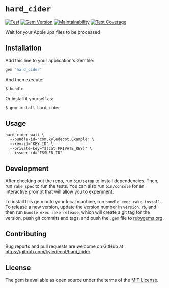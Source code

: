 # `hard_cider`
[![Test](https://github.com/kyledecot/hard_cider/workflows/Test/badge.svg)](https://github.com/kyledecot/hard_cider/actions) [![Gem Version](https://badge.fury.io/rb/hard_cider.svg)](https://badge.fury.io/rb/hard_cider) [![Maintainability](https://api.codeclimate.com/v1/badges/cd98966bacaf8587365a/maintainability)](https://codeclimate.com/github/kyledecot/hard_cider/maintainability) [![Test Coverage](https://api.codeclimate.com/v1/badges/cd98966bacaf8587365a/test_coverage)](https://codeclimate.com/github/kyledecot/hard_cider/test_coverage)

Wait for your Apple .ipa files to be processed

## Installation

Add this line to your application's Gemfile:

```ruby
gem 'hard_cider'
```

And then execute:

    $ bundle

Or install it yourself as:

    $ gem install hard_cider

## Usage

```
hard_cider wait \
  --bundle-id="com.kyledecot.Example" \
  --key-id="KEY_ID" \
  --private-key="$(cat PRIVATE_KEY)" \
  --issuer-id="ISSUER_ID"
```

## Development

After checking out the repo, run `bin/setup` to install dependencies. Then, run `rake spec` to run the tests. You can also run `bin/console` for an interactive prompt that will allow you to experiment.

To install this gem onto your local machine, run `bundle exec rake install`. To release a new version, update the version number in `version.rb`, and then run `bundle exec rake release`, which will create a git tag for the version, push git commits and tags, and push the `.gem` file to [rubygems.org](https://rubygems.org).

## Contributing

Bug reports and pull requests are welcome on GitHub at https://github.com/kyledecot/hard_cider.

## License

The gem is available as open source under the terms of the [MIT License](https://opensource.org/licenses/MIT).
